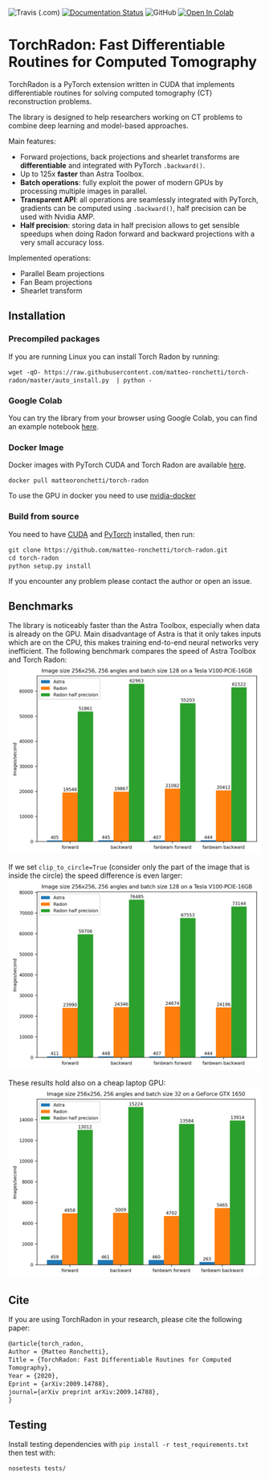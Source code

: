 ![Travis (.com)](https://img.shields.io/travis/com/matteo-ronchetti/torch-radon)
[![Documentation Status](https://readthedocs.org/projects/torch-radon/badge/?version=latest)](http://torch-radon.readthedocs.io/?badge=latest)
![GitHub](https://img.shields.io/github/license/matteo-ronchetti/torch-radon)
[![Open In Colab](https://colab.research.google.com/assets/colab-badge.svg)](https://colab.research.google.com/drive/10GdKHk_6346aR4jl5VjPPAod1gTEsza9)
# TorchRadon: Fast Differentiable Routines for Computed Tomography

TorchRadon is a PyTorch extension written in CUDA that implements differentiable routines
for solving computed tomography (CT) reconstruction problems.

The library is designed to help researchers working on CT problems to combine deep learning
and model-based approaches.

Main features:
 - Forward projections, back projections and shearlet transforms are **differentiable** and
 integrated with PyTorch `.backward()`.
 - Up to 125x **faster** than Astra Toolbox.
 - **Batch operations**: fully exploit the power of modern GPUs by processing multiple images
 in parallel.
 - **Transparent API**: all operations are seamlessly integrated with PyTorch, 
  gradients can  be  computed using `.backward()`,  half precision can be used with Nvidia AMP.
 - **Half precision**: storing data in half precision allows to get sensible speedups 
 when  doing  Radon  forward  and  backward projections with a very small accuracy loss.
 
Implemented operations:
 - Parallel Beam projections
 - Fan Beam projections
 - Shearlet transform
 
 
## Installation
### Precompiled packages
If you are running Linux you can install Torch Radon by running:
```shell script
wget -qO- https://raw.githubusercontent.com/matteo-ronchetti/torch-radon/master/auto_install.py  | python -
```

### Google Colab
You can try the library from your browser using Google Colab, you can find an example
notebook [here](https://colab.research.google.com/drive/10GdKHk_6346aR4jl5VjPPAod1gTEsza9?usp=sharing).

### Docker Image
Docker images with PyTorch CUDA and Torch Radon are available [here](https://hub.docker.com/repository/docker/matteoronchetti/torch-radon).
```shell script
docker pull matteoronchetti/torch-radon
```
To use the GPU in docker you need to use [nvidia-docker](https://github.com/NVIDIA/nvidia-docker)

### Build from source
You need to have [CUDA](https://developer.nvidia.com/cuda-toolkit) and [PyTorch](https://pytorch.org/get-started/locally/) installed, then run:
```shell script
git clone https://github.com/matteo-ronchetti/torch-radon.git
cd torch-radon
python setup.py install
```
If you encounter any problem please contact the author or open an issue.

## Benchmarks
The library is noticeably faster than the Astra Toolbox, especially when data is already on the GPU. Main disadvantage of Astra is that it only takes inputs which are on the CPU, this makes training end-to-end neural networks very inefficient.
The following benchmark compares the speed of Astra Toolbox and Torch Radon:
![V100 Benchmark](pictures/v100.png?raw=true)

If we set `clip_to_circle=True` (consider only the part of the image that is inside the circle) the speed difference is even larger:
![V100 Benchmark circle](pictures/v100_circle.png?raw=true)

These results hold also on a cheap laptop GPU: 
![GTX1650 Benchmark](pictures/gtx1650.png?raw=true)

## Cite
If you are using TorchRadon in your research, please cite the following paper:
```
@article{torch_radon,
Author = {Matteo Ronchetti},
Title = {TorchRadon: Fast Differentiable Routines for Computed Tomography},
Year = {2020},
Eprint = {arXiv:2009.14788},
journal={arXiv preprint arXiv:2009.14788},
}
```

## Testing
Install testing dependencies with `pip install -r test_requirements.txt`
then test with:
```shell script
nosetests tests/
```

